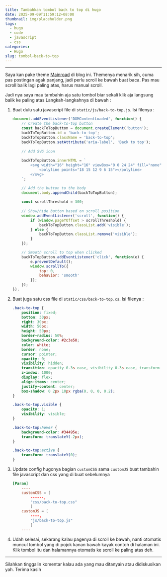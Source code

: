 ```yaml
---
title: Tambahkan tombol back to top di hugo
date: 2025-09-09T11:59:12+08:00
thumbnail: img/placeholder.png
tags:
  - hugo
  - code
  - javascript
  - css
categories:
  - Hugo
slug: tombol-back-to-top
---
```


----------
Saya kan pake theme [Mainroad](https://github.com/Vimux/Mainroad/) di blog ini. Themenya menarik sih, cuma pas postingan agak panjang, jadi perlu scroll ke bawah buat baca. Pas mau scroll balik lagi paling atas, harus manual scroll. 

Jadi nya saya mau tambahin aja satu tombol biar sekali klik aja langsung balik ke paling atas
Langkah-langkahnya di bawah :
<!--more-->
1. Buat dulu satu javascript file di `static/js/back-to-top.js`. Isi filenya :
    ```javascript
    document.addEventListener('DOMContentLoaded', function() {
        // Create the back-to-top button
        const backToTopButton = document.createElement('button');
        backToTopButton.id = 'back-to-top';
        backToTopButton.className = 'back-to-top';
        backToTopButton.setAttribute('aria-label', 'Back to top');
        
        // Add SVG icon
        
        backToTopButton.innerHTML = `
            <svg width="16" height="16" viewBox="0 0 24 24" fill="none" stroke="currentColor" stroke-width="2" stroke-linecap="round" stroke-linejoin="round">
                <polyline points="18 15 12 9 6 15"></polyline>
            </svg>
        `;

        // Add the button to the body
        document.body.appendChild(backToTopButton);
        
        const scrollThreshold = 300;
        
        // Show/hide button based on scroll position
        window.addEventListener('scroll', function() {
            if (window.pageYOffset > scrollThreshold) {
                backToTopButton.classList.add('visible');
            } else {
                backToTopButton.classList.remove('visible');
            }
        });

        // Smooth scroll to top when clicked
        backToTopButton.addEventListener('click', function(e) {
            e.preventDefault();
            window.scrollTo({
                top: 0,
                behavior: 'smooth'
            });
        });
    });
    ```
2. Buat juga satu css file di `static/css/back-to-top.cs`. Isi filenya :
    ```css
    .back-to-top {
        position: fixed;
        bottom: 30px;
        right: 30px;
        width: 50px;
        height: 50px;
        border-radius: 50%;
        background-color: #2c3e50;
        color: white;
        border: none;
        cursor: pointer;
        opacity: 0;
        visibility: hidden;
        transition: opacity 0.3s ease, visibility 0.3s ease, transform 0.3s ease;
        z-index: 1000;
        display: flex;
        align-items: center;
        justify-content: center;
        box-shadow: 0 2px 10px rgba(0, 0, 0, 0.2);
    }

    .back-to-top.visible {
        opacity: 1;
        visibility: visible;
    }

    .back-to-top:hover {
        background-color: #34495e;
        transform: translateY(-2px);
    }

    .back-to-top:active {
        transform: translateY(0);
    }
    ```
3. Update config hugonya bagian `customCSS` sama `customJS` buat tambahin file javascript dan css yang di buat sebelumnya
    ```toml
    [Param]
        ----
        customCSS = [
            ------,
            "css/back-to-top.css"
            ]
        customJS = [
            ----,
            "js/back-to-top.js"
            ]
        ----
    ```
4. Udah selesai, sekarang kalau pagenya di scroll ke bawah, nanti otomatis muncul tombol yang di pojok kanan bawah kayak contoh di halaman ini. Klik tombol itu dan halamannya otomatis ke scroll ke paling atas deh.
----------

Silahkan tinggalin komentar kalau ada yang mau ditanyain atau didiskusikan yah. Terima kasih